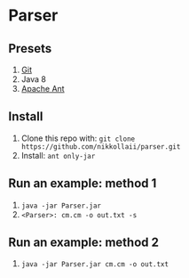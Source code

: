 # Parser

## Presets
1. [Git](https://git-scm.com/book/en/v2/Getting-Started-Installing-Git)
2. Java 8
3. [Apache Ant](https://ant.apache.org/)

## Install
1. Clone this repo with: `git clone https://github.com/nikkollaii/parser.git`
2. Install: `ant only-jar`

## Run an example: method 1
1. `java -jar Parser.jar`
2. `<Parser>: cm.cm -o out.txt -s`

## Run an example: method 2
1. `java -jar Parser.jar cm.cm -o out.txt`
